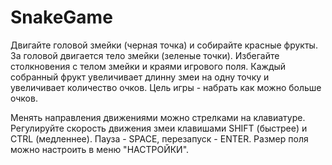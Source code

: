 # SnakeGame
Двигайте головой змейки (черная точка) и собирайте красные фрукты.
За головой двигается тело змейки (зеленые точки).
Избегайте столкновения с телом змейки и краями игрового поля.
Каждый собранный фрукт увеличивает длинну змеи на одну точку и увеличивает количество очков.
Цель игры - набрать как можно больше очков.

Менять направления движениями можно стрелками на клавиатуре.
Регулируйте скорость движения змеи клавишами SHIFT (быстрее) и CTRL (медленнее).
Пауза - SPACE, перезапуск - ENTER.
Размер поля можно настроить в меню "НАСТРОЙКИ".
